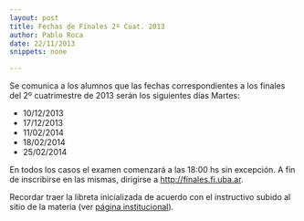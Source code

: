 ```yaml
---
layout: post
title: Fechas de Finales 2º Cuat. 2013
author: Pablo Roca
date: 22/11/2013
snippets: none

---
```

<div class="entry-content">
						<p>Se comunica a los alumnos que las fechas correspondientes a los finales del 2º cuatrimestre de 2013 serán los&nbsp;siguientes días Martes:</p>
<ul>
<li>10/12/2013</li>
<li>17/12/2013</li>
<li>11/02/2014</li>
<li>18/02/2014</li>
<li>25/02/2014</li>
</ul>
<p>En todos los casos el examen comenzará a las 18:00 hs sin excepción. A fin de inscribirse en las mismas, dirigirse a&nbsp;<a href="http://finales.fi.uba.ar">http://finales.fi.uba.ar</a>.</p>
<p>Recordar traer la libreta inicializada de acuerdo con el instructivo subido al sitio de la materia (ver <a title="Institucional" href="/1985/10/25/Institucional.html">página institucional</a>).</p>
											</div>
